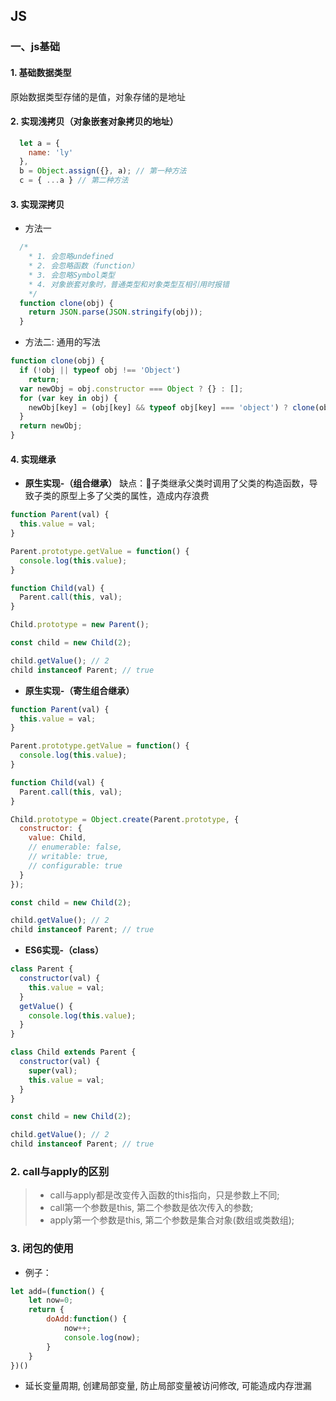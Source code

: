 ﻿## JS
### 一、js基础
#### 1. 基础数据类型
原始数据类型存储的是值，对象存储的是地址

#### 2. 实现浅拷贝（对象嵌套对象拷贝的地址）
```javascript
  let a = {
    name: 'ly'
  },
  b = Object.assign({}, a); // 第一种方法
  c = { ...a } // 第二种方法
```
#### 3. 实现深拷贝
* 方法一
```javascript
  /* 
    * 1. 会忽略undefined
    * 2. 会忽略函数（function）
    * 3. 会忽略Symbol类型
    * 4. 对象嵌套对象时，普通类型和对象类型互相引用时报错
    */
  function clone(obj) {
    return JSON.parse(JSON.stringify(obj));
  }
```
* 方法二: 通用的写法
```javascript
function clone(obj) {
  if (!obj || typeof obj !== 'Object')
    return;
  var newObj = obj.constructor === Object ? {} : [];
  for (var key in obj) {
    newObj[key] = (obj[key] && typeof obj[key] === 'object') ? clone(obj[key]) : obj[key];  
  }
  return newObj;
}
```

#### 4. 实现继承
* **原生实现-（组合继承）**
缺点：子类继承父类时调用了父类的构造函数，导致子类的原型上多了父类的属性，造成内存浪费
```javascript
function Parent(val) {
  this.value = val;
}

Parent.prototype.getValue = function() {
  console.log(this.value);
}

function Child(val) {
  Parent.call(this, val);
}

Child.prototype = new Parent();

const child = new Child(2);

child.getValue(); // 2
child instanceof Parent; // true
```

* **原生实现-（寄生组合继承）**
```javascript
function Parent(val) {
  this.value = val;
}

Parent.prototype.getValue = function() {
  console.log(this.value);
}  

function Child(val) {
  Parent.call(this, val);
}

Child.prototype = Object.create(Parent.prototype, {
  constructor: {
    value: Child,
    // enumerable: false,
    // writable: true,
    // configurable: true
  }
});

const child = new Child(2);

child.getValue(); // 2
child instanceof Parent; // true
```

* **ES6实现-（class）**
```javascript
class Parent {
  constructor(val) {
    this.value = val;
  }
  getValue() {
    console.log(this.value);
  }
}

class Child extends Parent {
  constructor(val) {
    super(val);
    this.value = val;
  }
}

const child = new Child(2);

child.getValue(); // 2
child instanceof Parent; // true
```

### 2. call与apply的区别
> * call与apply都是改变传入函数的this指向，只是参数上不同;
> * call第一个参数是this, 第二个参数是依次传入的参数;
> * apply第一个参数是this, 第二个参数是集合对象(数组或类数组);

### 3. 闭包的使用
* 例子：
```javascript
let add=(function() {
    let now=0;
    return {
        doAdd:function() {
            now++;
            console.log(now);
        }
    }
})()
```
* 延长变量周期, 创建局部变量, 防止局部变量被访问修改, 可能造成内存泄漏
